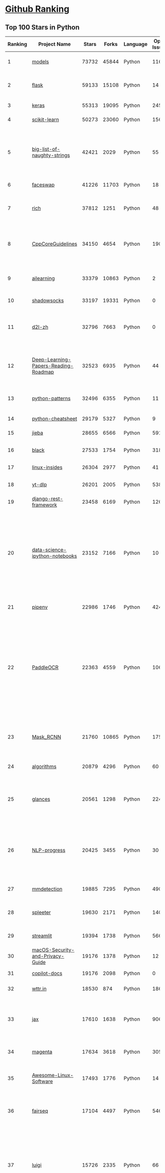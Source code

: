 [Github Ranking](../README.md)
==========

## Top 100 Stars in Python

| Ranking | Project Name | Stars | Forks | Language | Open Issues | Description | Last Commit |
| ------- | ------------ | ----- | ----- | -------- | ----------- | ----------- | ----------- |
| 1 | [models](https://github.com/tensorflow/models) | 73732 | 45844 | Python | 1164 | Models and examples built with TensorFlow | 2022-05-31T17:05:43Z |
| 2 | [flask](https://github.com/pallets/flask) | 59133 | 15108 | Python | 14 | The Python micro framework for building web applications. | 2022-05-31T16:10:36Z |
| 3 | [keras](https://github.com/keras-team/keras) | 55313 | 19095 | Python | 245 | Deep Learning for humans | 2022-06-01T02:14:51Z |
| 4 | [scikit-learn](https://github.com/scikit-learn/scikit-learn) | 50273 | 23060 | Python | 1567 | scikit-learn: machine learning in Python | 2022-06-01T02:38:16Z |
| 5 | [big-list-of-naughty-strings](https://github.com/minimaxir/big-list-of-naughty-strings) | 42421 | 2029 | Python | 55 | The Big List of Naughty Strings is a list of strings which have a high probability of causing issues when used as user-input data. | 2022-05-10T18:59:45Z |
| 6 | [faceswap](https://github.com/deepfakes/faceswap) | 41226 | 11703 | Python | 18 | Deepfakes Software For All | 2022-05-29T17:16:22Z |
| 7 | [rich](https://github.com/Textualize/rich) | 37812 | 1251 | Python | 48 | Rich is a Python library for rich text and beautiful formatting in the terminal. | 2022-05-30T13:40:17Z |
| 8 | [CppCoreGuidelines](https://github.com/isocpp/CppCoreGuidelines) | 34150 | 4654 | Python | 190 | The C++ Core Guidelines are a set of tried-and-true guidelines, rules, and best practices about coding in C++ | 2022-05-19T21:05:04Z |
| 9 | [ailearning](https://github.com/apachecn/ailearning) | 33379 | 10863 | Python | 2 | AiLearning：数据分析+机器学习实战+线性代数+PyTorch+NLTK+TF2 | 2022-04-24T01:59:53Z |
| 10 | [shadowsocks](https://github.com/shadowsocks/shadowsocks) | 33197 | 19331 | Python | 0 | None | 2022-05-04T07:08:07Z |
| 11 | [d2l-zh](https://github.com/d2l-ai/d2l-zh) | 32796 | 7663 | Python | 0 | 《动手学深度学习》：面向中文读者、能运行、可讨论。中英文版被55个国家的300所大学用于教学。 | 2022-06-01T02:41:33Z |
| 12 | [Deep-Learning-Papers-Reading-Roadmap](https://github.com/floodsung/Deep-Learning-Papers-Reading-Roadmap) | 32523 | 6935 | Python | 44 | Deep Learning papers reading roadmap for anyone who are eager to learn this amazing tech! | 2022-02-07T08:21:30Z |
| 13 | [python-patterns](https://github.com/faif/python-patterns) | 32496 | 6355 | Python | 11 | A collection of design patterns/idioms in Python | 2022-05-31T17:30:55Z |
| 14 | [python-cheatsheet](https://github.com/gto76/python-cheatsheet) | 29179 | 5327 | Python | 9 | Comprehensive Python Cheatsheet | 2022-05-31T01:47:03Z |
| 15 | [jieba](https://github.com/fxsjy/jieba) | 28655 | 6566 | Python | 591 | 结巴中文分词 | 2022-04-07T12:41:40Z |
| 16 | [black](https://github.com/psf/black) | 27533 | 1754 | Python | 318 | The uncompromising Python code formatter | 2022-05-30T06:04:21Z |
| 17 | [linux-insides](https://github.com/0xAX/linux-insides) | 26304 | 2977 | Python | 41 | A little bit about a linux kernel | 2022-05-24T05:24:51Z |
| 18 | [yt-dlp](https://github.com/yt-dlp/yt-dlp) | 26201 | 2005 | Python | 538 | A youtube-dl fork with additional features and fixes | 2022-05-31T21:19:08Z |
| 19 | [django-rest-framework](https://github.com/encode/django-rest-framework) | 23458 | 6169 | Python | 126 | Web APIs for Django. 🎸 | 2022-05-31T15:36:30Z |
| 20 | [data-science-ipython-notebooks](https://github.com/donnemartin/data-science-ipython-notebooks) | 23152 | 7166 | Python | 10 | Data science Python notebooks: Deep learning (TensorFlow, Theano, Caffe, Keras), scikit-learn, Kaggle, big data (Spark, Hadoop MapReduce, HDFS), matplotlib, pandas, NumPy, SciPy, Python essentials, AWS, and various command lines. | 2022-04-03T07:14:56Z |
| 21 | [pipenv](https://github.com/pypa/pipenv) | 22986 | 1746 | Python | 424 |  Python Development Workflow for Humans. | 2022-05-30T16:37:13Z |
| 22 | [PaddleOCR](https://github.com/PaddlePaddle/PaddleOCR) | 22363 | 4559 | Python | 1061 | Awesome multilingual OCR toolkits based on PaddlePaddle (practical ultra lightweight OCR system, support 80+ languages recognition, provide data annotation and synthesis tools, support training and deployment among server, mobile, embedded and IoT devices) | 2022-05-31T12:22:00Z |
| 23 | [Mask_RCNN](https://github.com/matterport/Mask_RCNN) | 21760 | 10865 | Python | 1754 | Mask R-CNN for object detection and instance segmentation on Keras and TensorFlow | 2022-05-21T19:17:48Z |
| 24 | [algorithms](https://github.com/keon/algorithms) | 20879 | 4296 | Python | 60 | Minimal examples of data structures and algorithms in Python | 2022-05-23T03:30:19Z |
| 25 | [glances](https://github.com/nicolargo/glances) | 20561 | 1298 | Python | 224 | Glances an Eye on your system. A top/htop alternative for GNU/Linux, BSD, Mac OS and Windows operating systems. | 2022-05-29T11:05:04Z |
| 26 | [NLP-progress](https://github.com/sebastianruder/NLP-progress) | 20425 | 3455 | Python | 30 | Repository to track the progress in Natural Language Processing (NLP), including the datasets and the current state-of-the-art for the most common NLP tasks. | 2022-05-16T01:46:03Z |
| 27 | [mmdetection](https://github.com/open-mmlab/mmdetection) | 19885 | 7295 | Python | 490 | OpenMMLab Detection Toolbox and Benchmark | 2022-05-31T17:00:40Z |
| 28 | [spleeter](https://github.com/deezer/spleeter) | 19630 | 2171 | Python | 140 | Deezer source separation library including pretrained models. | 2022-05-26T21:12:00Z |
| 29 | [streamlit](https://github.com/streamlit/streamlit) | 19394 | 1738 | Python | 566 | Streamlit — The fastest way to build data apps in Python | 2022-06-01T02:16:24Z |
| 30 | [macOS-Security-and-Privacy-Guide](https://github.com/drduh/macOS-Security-and-Privacy-Guide) | 19176 | 1378 | Python | 12 | Guide to securing and improving privacy on macOS | 2022-05-01T19:44:53Z |
| 31 | [copilot-docs](https://github.com/github/copilot-docs) | 19176 | 2098 | Python | 0 | Documentation for GitHub Copilot | 2022-05-09T04:13:29Z |
| 32 | [wttr.in](https://github.com/chubin/wttr.in) | 18530 | 874 | Python | 186 | :partly_sunny: The right way to check the weather | 2022-05-16T00:09:38Z |
| 33 | [jax](https://github.com/google/jax) | 17610 | 1638 | Python | 906 | Composable transformations of Python+NumPy programs: differentiate, vectorize, JIT to GPU/TPU, and more | 2022-06-01T02:42:36Z |
| 34 | [magenta](https://github.com/magenta/magenta) | 17634 | 3618 | Python | 305 | Magenta: Music and Art Generation with Machine Intelligence | 2022-05-02T01:13:38Z |
| 35 | [Awesome-Linux-Software](https://github.com/luong-komorebi/Awesome-Linux-Software) | 17493 | 1776 | Python | 14 | A list of awesome applications, software, tools and other materials for Linux distros.  | 2022-05-31T20:52:22Z |
| 36 | [fairseq](https://github.com/facebookresearch/fairseq) | 17104 | 4497 | Python | 546 | Facebook AI Research Sequence-to-Sequence Toolkit written in Python. | 2022-05-31T18:22:41Z |
| 37 | [luigi](https://github.com/spotify/luigi) | 15726 | 2335 | Python | 66 | Luigi is a Python module that helps you build complex pipelines of batch jobs. It handles dependency resolution, workflow management, visualization etc. It also comes with Hadoop support built in.  | 2022-05-30T11:40:58Z |
| 38 | [pyspider](https://github.com/binux/pyspider) | 15437 | 3646 | Python | 270 | A Powerful Spider(Web Crawler) System in Python. | 2022-05-30T08:00:06Z |
| 39 | [PythonRobotics](https://github.com/AtsushiSakai/PythonRobotics) | 15415 | 5007 | Python | 11 | Python sample codes for robotics algorithms. | 2022-05-30T22:27:13Z |
| 40 | [gpt-2](https://github.com/openai/gpt-2) | 15404 | 3936 | Python | 104 | Code for the paper "Language Models are Unsupervised Multitask Learners" | 2021-12-13T18:55:51Z |
| 41 | [zipline](https://github.com/quantopian/zipline) | 15171 | 4406 | Python | 319 | Zipline, a Pythonic Algorithmic Trading Library | 2022-01-20T12:10:43Z |
| 42 | [python-spider](https://github.com/Jack-Cherish/python-spider) | 14907 | 5556 | Python | 7 | :rainbow:Python3网络爬虫实战：淘宝、京东、网易云、B站、12306、抖音、笔趣阁、漫画小说下载、音乐电影下载等 | 2022-05-24T10:23:20Z |
| 43 | [avatarify-python](https://github.com/alievk/avatarify-python) | 14825 | 2246 | Python | 114 | Avatars for Zoom, Skype and other video-conferencing apps. | 2021-10-12T23:05:56Z |
| 44 | [pytorch_geometric](https://github.com/pyg-team/pytorch_geometric) | 14739 | 2633 | Python | 907 | Graph Neural Network Library for PyTorch | 2022-05-30T09:03:38Z |
| 45 | [magic-wormhole](https://github.com/magic-wormhole/magic-wormhole) | 14610 | 533 | Python | 132 | get things from one computer to another, safely | 2022-04-01T04:17:57Z |
| 46 | [prophet](https://github.com/facebook/prophet) | 14504 | 4201 | Python | 212 | Tool for producing high quality forecasts for time series data that has multiple seasonality with linear or non-linear growth. | 2022-05-27T04:01:47Z |
| 47 | [ddia](https://github.com/Vonng/ddia) | 14437 | 3152 | Python | 0 | 《Designing Data-Intensive Application》DDIA中文翻译 | 2022-05-27T01:25:41Z |
| 48 | [awesome-python-login-model](https://github.com/Kr1s77/awesome-python-login-model) | 14321 | 3121 | Python | 51 | 😮python模拟登陆一些大型网站，还有一些简单的爬虫，希望对你们有所帮助❤️，如果喜欢记得给个star哦🌟 | 2022-02-17T02:29:52Z |
| 49 | [mkdocs](https://github.com/mkdocs/mkdocs) | 14267 | 2014 | Python | 118 | Project documentation with Markdown. | 2022-05-23T07:47:45Z |
| 50 | [rasa](https://github.com/RasaHQ/rasa) | 14064 | 4003 | Python | 841 | 💬   Open source machine learning framework to automate text- and voice-based conversations: NLU, dialogue management, connect to Slack, Facebook, and more - Create chatbots and voice assistants | 2022-05-31T14:44:53Z |
| 51 | [modern-cpp-features](https://github.com/AnthonyCalandra/modern-cpp-features) | 14066 | 1615 | Python | 6 | A cheatsheet of modern C++ language and library features. | 2022-03-19T16:10:40Z |
| 52 | [autojump](https://github.com/wting/autojump) | 13794 | 646 | Python | 147 | A cd command that learns - easily navigate directories from the command line | 2022-04-09T13:40:54Z |
| 53 | [d2l-en](https://github.com/d2l-ai/d2l-en) | 13533 | 3121 | Python | 57 | Interactive deep learning book with multi-framework code, math, and discussions. Adopted at 300 universities from 55 countries including Stanford, MIT, Harvard, and Cambridge. | 2022-05-25T23:57:17Z |
| 54 | [fabric](https://github.com/fabric/fabric) | 13430 | 1886 | Python | 395 | Simple, Pythonic remote execution and deployment. | 2022-05-17T04:34:06Z |
| 55 | [Shadowrocket-ADBlock-Rules](https://github.com/h2y/Shadowrocket-ADBlock-Rules) | 13315 | 2218 | Python | 69 | 提供多款 Shadowrocket 规则，带广告过滤功能。用于 iOS 未越狱设备选择性地自动翻墙。 | 2021-04-12T16:11:40Z |
| 56 | [wxpy](https://github.com/youfou/wxpy) | 13258 | 2355 | Python | 295 | 微信机器人 / 可能是最优雅的微信个人号 API ✨✨ | 2019-07-14T17:59:47Z |
| 57 | [twint](https://github.com/twintproject/twint) | 13242 | 2237 | Python | 520 | An advanced Twitter scraping & OSINT tool written in Python that doesn't use Twitter's API, allowing you to scrape a user's followers, following, Tweets and more while evading most API limitations. | 2022-05-19T19:33:04Z |
| 58 | [gensim](https://github.com/RaRe-Technologies/gensim) | 13224 | 4220 | Python | 349 | Topic Modelling for Humans | 2022-05-06T00:53:28Z |
| 59 | [baselines](https://github.com/openai/baselines) | 12651 | 4332 | Python | 395 | OpenAI Baselines: high-quality implementations of reinforcement learning algorithms | 2021-12-03T07:10:56Z |
| 60 | [imgaug](https://github.com/aleju/imgaug) | 12654 | 2300 | Python | 268 | Image augmentation for machine learning experiments. | 2022-04-19T16:23:54Z |

